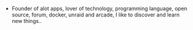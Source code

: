 - Founder of alot apps, lover of technology, programming language, open source, forum, docker, unraid and arcade, I like to discover and learn new things..
  <br>

















































